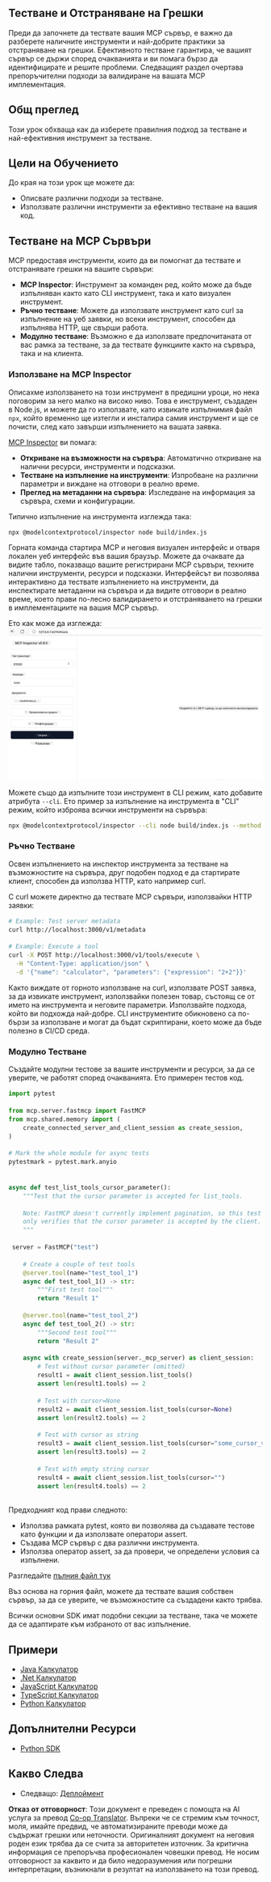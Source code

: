 <!--
CO_OP_TRANSLATOR_METADATA:
{
  "original_hash": "717f34718a773f6cf52d8445e40a96bf",
  "translation_date": "2025-05-17T12:48:06+00:00",
  "source_file": "03-GettingStarted/07-testing/README.md",
  "language_code": "bg"
}
-->
## Тестване и Отстраняване на Грешки

Преди да започнете да тествате вашия MCP сървър, е важно да разберете наличните инструменти и най-добрите практики за отстраняване на грешки. Ефективното тестване гарантира, че вашият сървър се държи според очакванията и ви помага бързо да идентифицирате и решите проблеми. Следващият раздел очертава препоръчителни подходи за валидиране на вашата MCP имплементация.

## Общ преглед

Този урок обхваща как да изберете правилния подход за тестване и най-ефективния инструмент за тестване.

## Цели на Обучението

До края на този урок ще можете да:

- Описвате различни подходи за тестване.
- Използвате различни инструменти за ефективно тестване на вашия код.

## Тестване на MCP Сървъри

MCP предоставя инструменти, които да ви помогнат да тествате и отстранявате грешки на вашите сървъри:

- **MCP Inspector**: Инструмент за команден ред, който може да бъде изпълняван както като CLI инструмент, така и като визуален инструмент.
- **Ръчно тестване**: Можете да използвате инструмент като curl за изпълнение на уеб заявки, но всеки инструмент, способен да изпълнява HTTP, ще свърши работа.
- **Модулно тестване**: Възможно е да използвате предпочитаната от вас рамка за тестване, за да тествате функциите както на сървъра, така и на клиента.

### Използване на MCP Inspector

Описахме използването на този инструмент в предишни уроци, но нека поговорим за него малко на високо ниво. Това е инструмент, създаден в Node.js, и можете да го използвате, като извикате изпълнимия файл `npx`, който временно ще изтегли и инсталира самия инструмент и ще се почисти, след като завърши изпълнението на вашата заявка.

[MCP Inspector](https://github.com/modelcontextprotocol/inspector) ви помага:

- **Откриване на възможности на сървъра**: Автоматично откриване на налични ресурси, инструменти и подсказки.
- **Тестване на изпълнение на инструменти**: Изпробване на различни параметри и виждане на отговори в реално време.
- **Преглед на метаданни на сървъра**: Изследване на информация за сървъра, схеми и конфигурации.

Типично изпълнение на инструмента изглежда така:

```bash
npx @modelcontextprotocol/inspector node build/index.js
```

Горната команда стартира MCP и неговия визуален интерфейс и отваря локален уеб интерфейс във вашия браузър. Можете да очаквате да видите табло, показващо вашите регистрирани MCP сървъри, техните налични инструменти, ресурси и подсказки. Интерфейсът ви позволява интерактивно да тествате изпълнението на инструменти, да инспектирате метаданни на сървъра и да видите отговори в реално време, което прави по-лесно валидирането и отстраняването на грешки в имплементациите на вашия MCP сървър.

Ето как може да изглежда: ![Inspector](../../../../translated_images/connect.e0d648e6ecb359d05b60bba83261a6e6e73feb05290c47543a9994ca02e78886.bg.png)

Можете също да изпълните този инструмент в CLI режим, като добавите атрибута `--cli`. Ето пример за изпълнение на инструмента в "CLI" режим, който изброява всички инструменти на сървъра:

```sh
npx @modelcontextprotocol/inspector --cli node build/index.js --method tools/list
```

### Ръчно Тестване

Освен изпълнението на инспектор инструмента за тестване на възможностите на сървъра, друг подобен подход е да стартирате клиент, способен да използва HTTP, като например curl.

С curl можете директно да тествате MCP сървъри, използвайки HTTP заявки:

```bash
# Example: Test server metadata
curl http://localhost:3000/v1/metadata

# Example: Execute a tool
curl -X POST http://localhost:3000/v1/tools/execute \
  -H "Content-Type: application/json" \
  -d '{"name": "calculator", "parameters": {"expression": "2+2"}}'
```

Както виждате от горното използване на curl, използвате POST заявка, за да извикате инструмент, използвайки полезен товар, състоящ се от името на инструмента и неговите параметри. Използвайте подхода, който ви подхожда най-добре. CLI инструментите обикновено са по-бързи за използване и могат да бъдат скриптирани, което може да бъде полезно в CI/CD среда.

### Модулно Тестване

Създайте модулни тестове за вашите инструменти и ресурси, за да се уверите, че работят според очакванията. Ето примерен тестов код.

```python
import pytest

from mcp.server.fastmcp import FastMCP
from mcp.shared.memory import (
    create_connected_server_and_client_session as create_session,
)

# Mark the whole module for async tests
pytestmark = pytest.mark.anyio


async def test_list_tools_cursor_parameter():
    """Test that the cursor parameter is accepted for list_tools.

    Note: FastMCP doesn't currently implement pagination, so this test
    only verifies that the cursor parameter is accepted by the client.
    """

 server = FastMCP("test")

    # Create a couple of test tools
    @server.tool(name="test_tool_1")
    async def test_tool_1() -> str:
        """First test tool"""
        return "Result 1"

    @server.tool(name="test_tool_2")
    async def test_tool_2() -> str:
        """Second test tool"""
        return "Result 2"

    async with create_session(server._mcp_server) as client_session:
        # Test without cursor parameter (omitted)
        result1 = await client_session.list_tools()
        assert len(result1.tools) == 2

        # Test with cursor=None
        result2 = await client_session.list_tools(cursor=None)
        assert len(result2.tools) == 2

        # Test with cursor as string
        result3 = await client_session.list_tools(cursor="some_cursor_value")
        assert len(result3.tools) == 2

        # Test with empty string cursor
        result4 = await client_session.list_tools(cursor="")
        assert len(result4.tools) == 2
    
```

Предходният код прави следното:

- Използва рамката pytest, която ви позволява да създавате тестове като функции и да използвате оператори assert.
- Създава MCP сървър с два различни инструмента.
- Използва оператор assert, за да провери, че определени условия са изпълнени.

Разгледайте [пълния файл тук](https://github.com/modelcontextprotocol/python-sdk/blob/main/tests/client/test_list_methods_cursor.py)

Въз основа на горния файл, можете да тествате вашия собствен сървър, за да се уверите, че възможностите са създадени както трябва.

Всички основни SDK имат подобни секции за тестване, така че можете да се адаптирате към избраното от вас изпълнение.

## Примери

- [Java Калкулатор](../samples/java/calculator/README.md)
- [.Net Калкулатор](../../../../03-GettingStarted/samples/csharp)
- [JavaScript Калкулатор](../samples/javascript/README.md)
- [TypeScript Калкулатор](../samples/typescript/README.md)
- [Python Калкулатор](../../../../03-GettingStarted/samples/python)

## Допълнителни Ресурси

- [Python SDK](https://github.com/modelcontextprotocol/python-sdk)

## Какво Следва

- Следващо: [Деплоймент](/03-GettingStarted/08-deployment/README.md)

**Отказ от отговорност**:
Този документ е преведен с помощта на AI услуга за превод [Co-op Translator](https://github.com/Azure/co-op-translator). Въпреки че се стремим към точност, моля, имайте предвид, че автоматизираните преводи може да съдържат грешки или неточности. Оригиналният документ на неговия роден език трябва да се счита за авторитетен източник. За критична информация се препоръчва професионален човешки превод. Не носим отговорност за каквито и да било недоразумения или погрешни интерпретации, възникнали в резултат на използването на този превод.